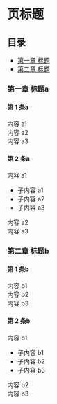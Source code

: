 # 页标题

## 目录

+ [第一章 标题](#第一章-标题a)  
+ [第二章 标题](#第二章-标题b)  

### 第一章 标题a

#### 第 1 条a

 内容 a1  
 内容 a2  
 内容 a3

#### 第 2 条a

内容 a1

+ 子内容 a1  
+ 子内容 a2  
+ 子内容 a3

内容 a2  
内容 a3  

### 第二章 标题b

#### 第 1 条b

 内容 b1  
 内容 b2  
 内容 b3

#### 第 2 条b

内容 b1

+ 子内容 b1  
+ 子内容 b2  
+ 子内容 b3

内容 b2  
内容 b3  
